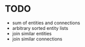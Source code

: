 TODO
====

- sum of entities and connections
- arbitrary sorted entity lists
- join similar entities
- join similar connections
